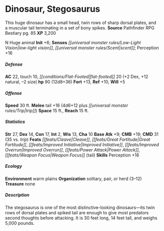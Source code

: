 ﻿---
cssclass: [monsters]
title1: Dinosaur, Stegosaurus
desc_short: This huge dinosaur has a small head, twin rows of sharp dorsal plates,
  and a muscular tail terminating in a set of bony spikes.
title2: Stegosaurus
CR: 7
sources:
- name: Pathfinder RPG Bestiary
  page: 85
  link: http://paizo.com/products/btpy8auu?Pathfinder-Roleplaying-Game-Bestiary
XP: 3200
alignment: N
size: Huge
type: animal
initiative:
  bonus: 6
senses:
  low-light vision: true
  scent: true
AC:
  AC: 22
  touch: 10
  flat_footed: 20
  components:
    dex: 2
    natural: 12
    size: -2
HP:
  HP: 90
  long: 12d8+36
saves:
  fort: 13
  ref: 10
  will: 5
speeds:
  base: 30
attacks:
  melee:
  - - text: tail +16 (4d6+12 plus trip)
      entries:
      - - damage: 4d6+12
        - effect: trip
      attack: tail
      bonus:
      - 16
space: 15
reach: 15
ability_scores:
  STR: 27
  DEX: 14
  CON: 17
  INT: 2
  WIS: 13
  CHA: 10
BAB: 9
CMB: 19
CMD: 31
CMD_other: 35 vs. trip
feats:
- name: Cleave
- name: Great Fortitude
- name: Improved Initiative
- name: Improved Overrun
- name: Power Attack
- name: Weapon Focus (tail)
skills:
  Perception: 16
ecology:
  environment: warm plains
  organization: solitary, pair, or herd (3-12)
  treasure_type: none
desc_long: The stegosaurus is one of the most distinctive-looking dinosaurs-its twin
  rows of dorsal plates and spiked tail are enough to give most predators second thoughts
  before attacking. It is 30 feet long, 14 feet tall, and weighs 5,000 pounds.

---

# Dinosaur, Stegosaurus
This huge dinosaur has a small head, twin rows of sharp dorsal plates, and a muscular tail terminating in a set of bony spikes.
**Source** Pathfinder RPG Bestiary pg. 85
**XP** 3,200

N Huge animal
**Init** +6; **Senses** _[[universal monster rules/Low-Light Vision|low-light vision]]_, _[[universal monster rules/Scent|scent]]_; Perception +16

##### Defense

**AC** 22, touch 10, _[[conditions/Flat-Footed|flat-footed]]_ 20 (+2 Dex, +12 natural, –2 size)
**hp** 90 (12d8+36)
**Fort** +13, **Ref** +10, **Will** +5

##### Offense
**Speed** 30 ft.
**Melee** tail +16 (4d6+12 plus _[[universal monster rules/Trip|trip]]_)
**Space** 15 ft., **Reach** 15 ft.

##### Statistics
**Str** 27, **Dex** 14, **Con** 17, **Int** 2, **Wis** 13, **Cha** 10
**Base Atk** +9; **CMB** +19; **CMD** 31 (35 vs. _trip_)
**Feats** _[[feats/Cleave|Cleave]]_, _[[feats/Great Fortitude|Great Fortitude]]_, _[[feats/Improved Initiative|Improved Initiative]]_, _[[feats/Improved Overrun|Improved Overrun]]_, _[[feats/Power Attack|Power Attack]]_, _[[feats/Weapon Focus|Weapon Focus]]_ (tail)
**Skills** Perception +16

##### Ecology

**Environment** warm plains
**Organization** solitary, pair, or herd (3–12)
**Treasure** none

##### Description

The stegosaurus is one of the most distinctive-looking dinosaurs—its twin rows of dorsal plates and spiked tail are enough to give most predators second thoughts before attacking. It is 30 feet long, 14 feet tall, and weighs 5,000 pounds.